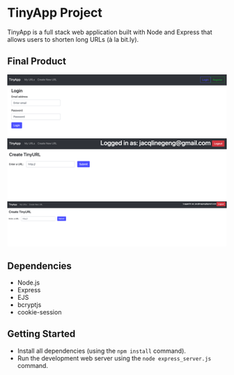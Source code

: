 # TinyApp Project

TinyApp is a full stack web application built with Node and Express that allows users to shorten long URLs (à la bit.ly).

## Final Product

!["login page"](https://github.com/jacqlinegeng/tinyapp/blob/main/docs/login-page.png?raw=true)
!["urls creation page"](https://github.com/jacqlinegeng/tinyapp/blob/main/docs/url-creation-page.png?raw=true)
!["urls list page"](https://github.com/jacqlinegeng/tinyapp/blob/main/docs/urls_creation.png?raw=true)

## Dependencies

- Node.js
- Express
- EJS
- bcryptjs
- cookie-session

## Getting Started

- Install all dependencies (using the `npm install` command).
- Run the development web server using the `node express_server.js` command.
